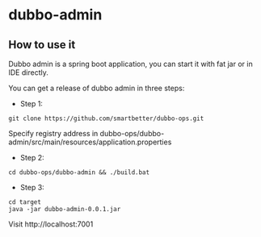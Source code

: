 # dubbo-admin

## How to use it

Dubbo admin is a spring boot application, you can start it with fat jar or in IDE directly.

You can get a release of dubbo admin in three steps:

* Step 1:

```
git clone https://github.com/smartbetter/dubbo-ops.git
```

Specify registry address in dubbo-ops/dubbo-admin/src/main/resources/application.properties

* Step 2:

```
cd dubbo-ops/dubbo-admin && ./build.bat
```

* Step 3:

```
cd target
java -jar dubbo-admin-0.0.1.jar
```

Visit http://localhost:7001
